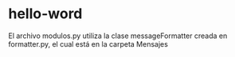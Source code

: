 # hello-word

El archivo modulos.py utiliza la clase messageFormatter creada en formatter.py, el cual está en la carpeta Mensajes
